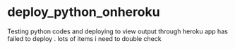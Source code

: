 # deploy_python_onheroku
Testing python codes and deploying to view output through heroku
app has failed to deploy . lots of items i need to double check 

